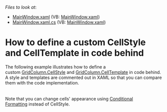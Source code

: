 <!-- default file list -->
*Files to look at*:

* [MainWindow.xaml](./CS/fGrid11/MainWindow.xaml) (VB: [MainWindow.xaml](./VB/fGrid11/MainWindow.xaml))
* [MainWindow.xaml.cs](./CS/fGrid11/MainWindow.xaml.cs) (VB: [MainWindow.xaml](./VB/fGrid11/MainWindow.xaml))
<!-- default file list end -->
# How to define a custom CellStyle and CellTemplate in code behind 


<p>The following example illustrates how to define a custom <a href="https://documentation.devexpress.com/WPF/DevExpress.Xpf.Grid.ColumnBase.CellStyle.property">GridColumn.CellStyle</a> and <a href="https://documentation.devexpress.com/WPF/DevExpress.Xpf.Grid.ColumnBase.CellTemplate.property">GridColumn.CellTemplate</a> in code behind. A style and templates are commented out in XAML so that you can compare them with the code implementation.<br><br><br>Note that you can change cells' appearance using <a href="https://documentation.devexpress.com/WPF/17130/Controls-and-Libraries/Data-Grid/Conditional-Formatting">Conditional Formatting</a> instead of CellStyle.</p>

<br/>


